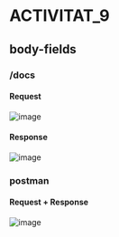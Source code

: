 # ACTIVITAT_9
## body-fields
### /docs
#### Request
![image](https://github.com/user-attachments/assets/7c62b703-61ad-4bc1-8190-51bc60d8f3d6)
#### Response
![image](https://github.com/user-attachments/assets/0cacc7b7-de48-4352-b0be-f52037d466ae)

### postman
#### Request + Response
![image](https://github.com/user-attachments/assets/320b1108-2611-48a4-a872-f450cf6429c4)

